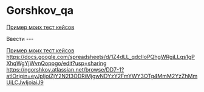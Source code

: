 # Gorshkov_qa
[Пример моих тест кейсов](https://docs.google.com/spreadsheets/d/1Z4dLL_qdcIloPQhgWRgjLLqs1gPXhqWgYjWvnQoppgo/edit?usp=sharing)

Ввести ---

[Пример моих тест кейсов](https://ngorshkov.atlassian.net/browse/DD7-1?atlOrigin=eyJpIjoiZjY2N2I3ODRiMjgwNDYzY2FmYWY3OTg4MmM2YzZhMmUiLCJwIjoiaiJ9)
https://docs.google.com/spreadsheets/d/1Z4dLL_qdcIloPQhgWRgjLLqs1gPXhqWgYjWvnQoppgo/edit?usp=sharing
https://ngorshkov.atlassian.net/browse/DD7-1?atlOrigin=eyJpIjoiZjY2N2I3ODRiMjgwNDYzY2FmYWY3OTg4MmM2YzZhMmUiLCJwIjoiaiJ9